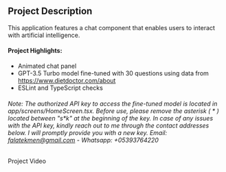 ## Project Description

This application features a chat component that enables users to interact with artificial intelligence.

#### Project Highlights:

- Animated chat panel
- GPT-3.5 Turbo model fine-tuned with 30 questions using data from https://www.dietdoctor.com/about
- ESLint and TypeScript checks

###### Note: The authorized API key to access the fine-tuned model is located in app/screens/HomeScreen.tsx. Before use, please remove the asterisk ( * ) located between "s*k" at the beginning of the key.  In case of any issues with the API key, kindly reach out to me through the contact addresses below. I will promptly provide you with a new key. Email: falatekmen@gmail.com - Whatsapp: +05393764220
    
Project Video
